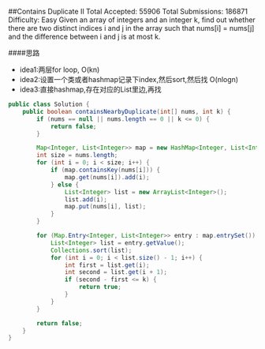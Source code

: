 ##Contains Duplicate II
	Total Accepted: 55906 Total Submissions: 186871 Difficulty: Easy
	Given an array of integers and an integer k,
    find out whether there are two distinct indices i and j in the array such that nums[i] = nums[j]
    and the difference between i and j is at most k.

####思路
- idea1:两层for loop, O(kn)
- idea2:设置一个类或者hashmap记录下index,然后sort,然后找 O(nlogn)
- idea3:直接hashmap,存在对应的List里边,再找

```java
public class Solution {
    public boolean containsNearbyDuplicate(int[] nums, int k) {
        if (nums == null || nums.length == 0 || k <= 0) {
            return false;
        }

        Map<Integer, List<Integer>> map = new HashMap<Integer, List<Integer>>();
        int size = nums.length;
        for (int i = 0; i < size; i++) {
            if (map.containsKey(nums[i])) {
                map.get(nums[i]).add(i);
            } else {
                List<Integer> list = new ArrayList<Integer>();
                list.add(i);
                map.put(nums[i], list);
            }
        }

        for (Map.Entry<Integer, List<Integer>> entry : map.entrySet()) {
            List<Integer> list = entry.getValue();
            Collections.sort(list);
            for (int i = 0; i < list.size() - 1; i++) {
                int first = list.get(i);
                int second = list.get(i + 1);
                if (second - first <= k) {
                    return true;
                }
            }
        }

        return false;
    }
}
```
